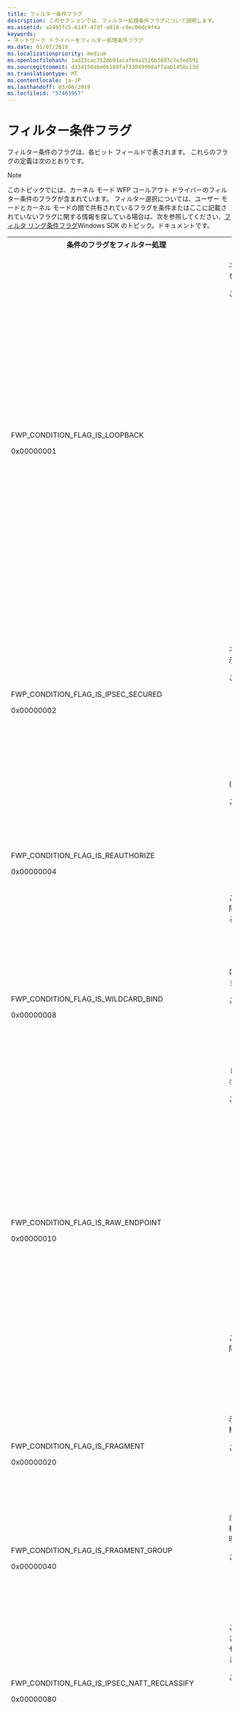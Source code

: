 ```yaml
---
title: フィルター条件フラグ
description: このセクションでは、フィルター処理条件フラグについて説明します。
ms.assetid: a2493fc5-614f-47df-a818-cdec06dc9f4a
keywords:
- ネットワーク ドライバーをフィルター処理条件フラグ
ms.date: 01/07/2019
ms.localizationpriority: medium
ms.openlocfilehash: 1ad23cac352db91acafb9a1526b3897c7e3ed591
ms.sourcegitcommit: d334150abe0b189faf33049908af7aab1458c13d
ms.translationtype: MT
ms.contentlocale: ja-JP
ms.lasthandoff: 03/06/2019
ms.locfileid: "57463957"
---
```

# <a name="filtering-condition-flags"></a>フィルター条件フラグ

フィルター条件のフラグは、各ビット フィールドで表されます。 これらのフラグの定義は次のとおりです。

> [!NOTE]
> このトピックでには、カーネル モード WFP コールアウト ドライバーのフィルター条件のフラグが含まれています。 フィルター選択については、ユーザー モードとカーネル モードの間で共有されているフラグを条件またはここに記載されていないフラグに関する情報を探している場合は、次を参照してください、[フィルタ リング条件フラグ](https://docs.microsoft.com/windows/desktop/FWP/filtering-condition-flags-)Windows SDK のトピック。ドキュメントです。

<table>
<tr>
<th>条件のフラグをフィルター処理</th>
<th>説明</th>
</tr>
<tr>
<td>
<p>FWP_CONDITION_FLAG_IS_LOOPBACK</p>
<p>0x00000001</p>
</td>
<td>
<p>ネットワーク トラフィックがループバック トラフィックであることを示します。</p>
<p>このフラグは、次のフィルター処理の層に適用。<dl>
<dd>FWPM_LAYER_INBOUND_IPPACKET_V4</dd>
<dd>FWPM_LAYER_INBOUND_IPPACKET_V6</dd>
<dd>FWPM_LAYER_INBOUND_IPPACKET_V4_DISCARD</dd>
<dd>FWPM_LAYER_INBOUND_IPPACKET_V6_DISCARD</dd>
<dd>FWPM_LAYER_OUTBOUND_IPPACKET_V4</dd>
<dd>FWPM_LAYER_OUTBOUND_IPPACKET_V6</dd>
<dd>FWPM_LAYER_OUTBOUND_IPPACKET_V4_DISCARD</dd>
<dd>FWPM_LAYER_OUTBOUND_IPPACKET_V6_DISCARD</dd>
<dd>FWPM_LAYER_INBOUND_TRANSPORT_V4</dd>
<dd>FWPM_LAYER_INBOUND_TRANSPORT_V6</dd>
<dd>FWPM_LAYER_INBOUND_TRANSPORT_V4_DISCARD</dd>
<dd>FWPM_LAYER_INBOUND_TRANSPORT_V6_DISCARD</dd>
<dd>FWPM_LAYER_OUTBOUND_TRANSPORT_V4</dd>
<dd>FWPM_LAYER_OUTBOUND_TRANSPORT_V6</dd>
<dd>FWPM_LAYER_OUTBOUND_TRANSPORT_V4_DISCARD</dd>
<dd>FWPM_LAYER_OUTBOUND_TRANSPORT_V6_DISCARD</dd>
<dd>FWPM_LAYER_DATAGRAM_DATA_V4</dd>
<dd>FWPM_LAYER_DATAGRAM_DATA_V6</dd>
<dd>FWPM_LAYER_DATAGRAM_DATA_V4_DISCARD</dd>
<dd>FWPM_LAYER_DATAGRAM_DATA_V6_DISCARD</dd>
<dd>FWPM_LAYER_INBOUND_ICMP_ERROR_V4</dd>
<dd>FWPM_LAYER_INBOUND_ICMP_ERROR_V6</dd>
<dd>FWPM_LAYER_INBOUND_ICMP_ERROR_V4_DISCARD</dd>
<dd>FWPM_LAYER_INBOUND_ICMP_ERROR_V6_DISCARD</dd>
<dd>FWPM_LAYER_OUTBOUND_ICMP_ERROR_V4</dd>
<dd>FWPM_LAYER_OUTBOUND_ICMP_ERROR_V6</dd>
<dd>FWPM_LAYER_OUTBOUND_ICMP_ERROR_V4_DISCARD</dd>
<dd>FWPM_LAYER_OUTBOUND_ICMP_ERROR_V6_DISCARD</dd>
<dd>FWPM_LAYER_ALE_AUTH_RECV_ACCEPT_V4</dd>
<dd>FWPM_LAYER_ALE_AUTH_RECV_ACCEPT_V6</dd>
<dd>FWPM_LAYER_ALE_AUTH_RECV_ACCEPT_V4_DISCARD</dd>
<dd>FWPM_LAYER_ALE_AUTH_RECV_ACCEPT_V6_DISCARD</dd>
<dd>FWPM_LAYER_ALE_FLOW_ESTABLISHED_V4</dd>
<dd>FWPM_LAYER_ALE_FLOW_ESTABLISHED_V6</dd>
<dd>FWPM_LAYER_ALE_FLOW_ESTABLISHED_V4_DISCARD</dd>
<dd>FWPM_LAYER_ALE_FLOW_ESTABLISHED_V6_DISCARD</dd>
</dl>
</p>
</td>
</tr>
<tr>
<td>
<p>FWP_CONDITION_FLAG_IS_IPSEC_SECURED</p>
<p>0x00000002</p>
</td>
<td>
<p>ネットワーク トラフィックが IPsec によって保護されていることを示します。</p>
<p>このフラグは、次のフィルター処理の層に適用。<dl>
<dd>FWPM_LAYER_INBOUND_TRANSPORT_V4</dd>
<dd>FWPM_LAYER_INBOUND_TRANSPORT_V6</dd>
<dd>FWPM_LAYER_INBOUND_TRANSPORT_V4_DISCARD</dd>
<dd>FWPM_LAYER_INBOUND_TRANSPORT_V6_DISCARD</dd>
<dd>FWPM_LAYER_ALE_FLOW_ESTABLISHED_V4</dd>
<dd>FWPM_LAYER_ALE_FLOW_ESTABLISHED_V6</dd>
<dd>FWPM_LAYER_ALE_FLOW_ESTABLISHED_V4_DISCARD</dd>
<dd>FWPM_LAYER_ALE_FLOW_ESTABLISHED_V6_DISCARD</dd>
</dl>
</p>
</td>
</tr>
<tr>
<td>
<p>FWP_CONDITION_FLAG_IS_REAUTHORIZE</p>
<p>0x00000004</p>
</td>
<td>
<p>(新しい接続) ではなく、ポリシーの変更を示します。</p>
<p>このフラグは、次のフィルター処理の層に適用。<dl>
<dd>FWPM_LAYER_ALE_AUTH_RECV_ACCEPT_V4</dd>
<dd>FWPM_LAYER_ALE_AUTH_RECV_ACCEPT_V6</dd>
<dd>FWPM_LAYER_ALE_AUTH_RECV_ACCEPT_V4_DISCARD</dd>
<dd>FWPM_LAYER_ALE_AUTH_RECV_ACCEPT_V6_DISCARD</dd>
<dd>FWPM_LAYER_ALE_AUTH_CONNECT_V4</dd>
<dd>FWPM_LAYER_ALE_AUTH_CONNECT_V6</dd>
<dd>FWPM_LAYER_ALE_AUTH_CONNECT_V4_DISCARD</dd>
<dd>FWPM_LAYER_ALE_AUTH_CONNECT_V6_DISCARD</dd>
</dl>
</p>
<p>このフラグは、Windows Server 2008 R2、Windows 7、および以降のバージョンの Windows で次のフィルター処理レイヤーで該当するもです。<dl>
<dd>FWPM_LAYER_ALE_BIND_REDIRECT_V4</dd>
<dd>FWPM_LAYER_ALE_BIND_REDIRECT_V6</dd>
</dl>
</p>
</td>
</tr>
<tr>
<td>
<p>FWP_CONDITION_FLAG_IS_WILDCARD_BIND</p>
<p>0x00000008</p>
</td>
<td>
<p>ローカル ネットワーク アドレスにバインドする場合、アプリケーションがワイルドカード アドレスを指定することを示します。</p>
<p>このフラグは、次のフィルター処理の層に適用。<dl>
<dd>FWPM_LAYER_ALE_RESOURCE_ASSIGNMENT_V4</dd>
<dd>FWPM_LAYER_ALE_RESOURCE_ASSIGNMENT_V6</dd>
<dd>FWPM_LAYER_ALE_RESOURCE_ASSIGNMENT_V4_DISCARD</dd>
<dd>FWPM_LAYER_ALE_RESOURCE_ASSIGNMENT_V6_DISCARD</dd>
</dl>
</p>
</td>
</tr>
<tr>
<td>
<p>FWP_CONDITION_FLAG_IS_RAW_ENDPOINT</p>
<p>0x00000010</p>
</td>
<td>
<p>トラフィックの送受信は、ローカル エンドポイントが、生のエンドポイントであることを示します。</p>
<p>このフラグは、次のフィルター処理の層に適用。<dl>
<dd>FWPM_LAYER_INBOUND_TRANSPORT_V4</dd>
<dd>FWPM_LAYER_INBOUND_TRANSPORT_V6</dd>
<dd>FWPM_LAYER_INBOUND_TRANSPORT_V4_DISCARD</dd>
<dd>FWPM_LAYER_INBOUND_TRANSPORT_V6_DISCARD</dd>
<dd>FWPM_LAYER_OUTBOUND_TRANSPORT_V4</dd>
<dd>FWPM_LAYER_OUTBOUND_TRANSPORT_V6</dd>
<dd>FWPM_LAYER_OUTBOUND_TRANSPORT_V4_DISCARD</dd>
<dd>FWPM_LAYER_OUTBOUND_TRANSPORT_V6_DISCARD</dd>
<dd>FWPM_LAYER_DATAGRAM_DATA_V4</dd>
<dd>FWPM_LAYER_DATAGRAM_DATA_V6</dd>
<dd>FWPM_LAYER_DATAGRAM_DATA_V4_DISCARD</dd>
<dd>FWPM_LAYER_DATAGRAM_DATA_V6_DISCARD</dd>
<dd>FWPM_LAYER_INBOUND_ICMP_ERROR_V4</dd>
<dd>FWPM_LAYER_INBOUND_ICMP_ERROR_V6</dd>
<dd>FWPM_LAYER_INBOUND_ICMP_ERROR_V4_DISCARD</dd>
<dd>FWPM_LAYER_INBOUND_ICMP_ERROR_V6_DISCARD</dd>
<dd>FWPM_LAYER_ALE_AUTH_RECV_ACCEPT_V4</dd>
<dd>FWPM_LAYER_ALE_AUTH_RECV_ACCEPT_V6</dd>
<dd>FWPM_LAYER_ALE_AUTH_RECV_ACCEPT_V4_DISCARD</dd>
<dd>FWPM_LAYER_ALE_AUTH_RECV_ACCEPT_V6_DISCARD</dd>
<dd>FWPM_LAYER_ALE_AUTH_CONNECT_V4</dd>
<dd>FWPM_LAYER_ALE_AUTH_CONNECT_V6</dd>
<dd>FWPM_LAYER_ALE_AUTH_CONNECT_V4_DISCARD</dd>
<dd>FWPM_LAYER_ALE_AUTH_CONNECT_V6_DISCARD</dd>
</dl>
</p>
<p>このフラグは、Windows Server 2008 R2、Windows 7、および以降のバージョンの Windows で次のフィルター処理の層に適用。<dl>
<dd>FWPM_LAYER_ALE_CONNECT_REDIRECT_V4</dd>
<dd>FWPM_LAYER_ALE_CONNECT_REDIRECT_V6</dd>
<dd>FWPM_LAYER_ALE_BIND_REDIRECT_V4</dd>
<dd>FWPM_LAYER_ALE_BIND_REDIRECT_V6</dd>
</dl>
</p>
</td>
</tr>
<tr>
<td>
<p>FWP_CONDITION_FLAG_IS_FRAGMENT</p>
<p>0x00000020</p>
</td>
<td>
<p>示します、 <a href="https://msdn.microsoft.com/library/windows/hardware/ff568388"> <b>NET_BUFFER_LIST</b> </a>コールアウト ドライバーに渡された構造体は、IP パケットのフラグメント。</p>
<p>このフラグは、次のフィルター処理の層に適用。<dl>
<dd>FWPM_LAYER_INBOUND_IPPACKET_V4</dd>
<dd>FWPM_LAYER_INBOUND_IPPACKET_V6</dd>
<dd>FWPM_LAYER_INBOUND_IPPACKET_V4_DISCARD</dd>
<dd>FWPM_LAYER_INBOUND_IPPACKET_V6_DISCARD</dd>
</dl>
</p>
</td>
</tr>
<tr>
<td>
<p>FWP_CONDITION_FLAG_IS_FRAGMENT_GROUP</p>
<p>0x00000040</p>
</td>
<td>
<p>示します、 <a href="https://msdn.microsoft.com/library/windows/hardware/ff568388"> <b>NET_BUFFER_LIST</b> </a>コールアウト ドライバーに渡された構造体には、パケットのフラグメントのリンク リストがについて説明します。</p>
<p>このフラグは、次のフィルター処理の層に適用。<dl>
<dd>FWPM_LAYER_INBOUND_IPPACKET_V4</dd>
<dd>FWPM_LAYER_INBOUND_IPPACKET_V6</dd>
<dd>FWPM_LAYER_INBOUND_IPPACKET_V4_DISCARD</dd>
<dd>FWPM_LAYER_INBOUND_IPPACKET_V6_DISCARD</dd>
</dl>
</p>
</td>
</tr>
<tr>
<td>
<p>FWP_CONDITION_FLAG_IS_IPSEC_NATT_RECLASSIFY</p>
<p>0x00000080</p>
</td>
<td>
<p>このフラグは、NAT トラバーサル (UDP ポート 4500) パケットが示されたときに設定されます。  カプセル化解除が発生した場合、カプセル化されたパケットから情報を使用して再分類のフラグが設定されます。</p>
<p>このフラグは、次のフィルター処理の層に適用。<dl>
<dd>FWPM_LAYER_INBOUND_TRANSPORT_V4</dd>
<dd>FWPM_LAYER_INBOUND_TRANSPORT_V6</dd>
<dd>FWPM_LAYER_INBOUND_TRANSPORT_V4_DISCARD</dd>
<dd>FWPM_LAYER_INBOUND_TRANSPORT_V6_DISCARD</dd>
<dd>FWPM_LAYER_OUTBOUND_TRANSPORT_V4</dd>
<dd>FWPM_LAYER_OUTBOUND_TRANSPORT_V6</dd>
<dd>FWPM_LAYER_OUTBOUND_TRANSPORT_V4_DISCARD</dd>
<dd>FWPM_LAYER_OUTBOUND_TRANSPORT_V6_DISCARD</dd>
</dl>
</p>
</td>
</tr>
<tr>
<td>
<p>FWP_CONDITION_FLAG_REQUIRES_ALE_CLASSIFY</p>
<p>0x00000100</p>
</td>
<td>
<p>パケットがまだに達していないこと、ALE 受信受け入れるレイヤー (FWPM_LAYER_ALE_AUTH_RECV_ACCEPT_V4 または FWPM_LAYER_ALE_AUTH_RECV_ACCEPT_V6) の接続状態を追跡することを示します。</p>
<p>このフラグは、次のフィルター処理の層に適用。<dl>
<dd>FWPM_LAYER_INBOUND_TRANSPORT_V4</dd>
<dd>FWPM_LAYER_INBOUND_TRANSPORT_V6</dd>
<dd>FWPM_LAYER_INBOUND_TRANSPORT_V4_DISCARD</dd>
<dd>FWPM_LAYER_INBOUND_TRANSPORT_V6_DISCARD</dd>
</dl>
</p>
</td>
</tr>
<tr>
<td>
<p>FWP_CONDITION_FLAG_IS_IMPLICIT_BIND</p>
<p>0x00000200</p>
</td>
<td>
<p>ソケットを明示的にバインドしていないことを示します。 送信者の呼び出しは、最初の呼び出し元のバインドせずに送信、Windows ソケットは、暗黙的なバインドを実行します。<div class="alert"><b>注</b>  このフラグは、Windows Server 2008 および Windows Vista でのみサポートされます。 以降の Windows バージョンでは非推奨とされます。</div>
<div> </div>
</p>
<p>このフラグは、次のフィルター処理の層に適用。<dl>
<dd>FWPM_LAYER_ALE_RESOURCE_ASSIGNMENT_V4</dd>
<dd>FWPM_LAYER_ALE_RESOURCE_ASSIGNMENT_V6</dd>
<dd>FWPM_LAYER_ALE_RESOURCE_ASSIGNMENT_V4_DISCARD</dd>
<dd>FWPM_LAYER_ALE_RESOURCE_ASSIGNMENT_V6_DISCARD</dd>
</dl>
</p>
</td>
</tr>
<tr>
<td>
<p>FWP_CONDITION_FLAG_IS_REASSEMBLED</p>
<p>0x00000400</p>
</td>
<td>
<p>フラグメントのグループからパケットが再構成されていることを示します。</p>
<p>このフラグは、Windows Server 2008、Windows Vista Service Pack 1 (SP1)、以降のバージョンの Windows で次のフィルター処理の層に適用。<dl>
<dd>FWPM_LAYER_INBOUND_IPPACKET_V4</dd>
<dd>FWPM_LAYER_INBOUND_IPPACKET_V6</dd>
<dd>FWPM_LAYER_INBOUND_IPPACKET_V4_DISCARD</dd>
<dd>FWPM_LAYER_INBOUND_IPPACKET_V6_DISCARD</dd>
</dl>
</p>
</td>
</tr>
<tr>
<td>
<p>FWP_CONDITION_FLAG_IS_NAME_APP_SPECIFIED</p>
<p>0x00004000</p>
</td>
<td>
<p>接続するアプリケーションが予期しているピア コンピューターの名前がなどの関数を呼び出すことによって取得されていることを示します<a href="https://msdn.microsoft.com/library/windows/hardware/bb394822"> <b>WSASetSocketPeerTargetName</b> </a>キャッシュを使用してではなく、ヒューリスティックです。</p>
<p>このフラグは、Windows Server 2008 R2、Windows 7、および以降のバージョンの Windows で次のフィルター処理の層に適用。<dl>
<dd>FWPM_LAYER_ALE_AUTH_CONNECT_V4</dd>
<dd>FWPM_LAYER_ALE_AUTH_CONNECT_V6</dd>
<dd>FWPM_LAYER_ALE_AUTH_CONNECT_V4_DISCARD</dd>
<dd>FWPM_LAYER_ALE_AUTH_CONNECT_V6_DISCARD</dd>
</dl>
</p>
</td>
</tr>
<tr>
<td>
<p>FWP_CONDITION_FLAG_IS_PROMISCUOUS</p>
<p>0x00008000</p>
</td>
<td>
<p>将来使用するために予約されています。</p>
</td>
</tr>
<tr>
<td>
<p>FWP_CONDITION_FLAG_IS_AUTH_FW</p>
<p>0x00010000</p>
</td>
<td>
<p>パケットが認証済みファイアウォール ポリシーと一致していることを示します。 ファイアウォール ルールの「セキュリティで保護された場合は、接続を許可する」オプションに一致する接続だけでは、このフラグが設定があります。 詳細については、<a href="https://technet.microsoft.com/library/cc753463">ファイアウォールのバイパスの認証を有効にする方法</a>を参照してください。</p>
<p>このフラグは、Windows Server 2008、Windows Vista SP1 と以降のバージョンの Windows で次のフィルター処理レイヤーで該当するもです。<dl>
<dd>FWPM_LAYER_ALE_FLOW_ESTABLISHED_V4</dd>
<dd>FWPM_LAYER_ALE_FLOW_ESTABLISHED_V6</dd>
<dd>FWPM_LAYER_ALE_FLOW_ESTABLISHED_V4_DISCARD</dd>
<dd>FWPM_LAYER_ALE_FLOW_ESTABLISHED_V6_DISCARD</dd>
</dl>
</p>
<p>このフラグは、Windows Server 2008 R2、Windows 7、および以降のバージョンの Windows で次のフィルター処理レイヤーで該当するもです。<dl>
<dd>FWPM_LAYER_ALE_AUTH_CONNECT_V4</dd>
<dd>FWPM_LAYER_ALE_AUTH_CONNECT_V6</dd>
<dd>FWPM_LAYER_ALE_AUTH_CONNECT_V4_DISCARD</dd>
<dd>FWPM_LAYER_ALE_AUTH_CONNECT_V6_DISCARD</dd>
<dd>FWPM_LAYER_ALE_AUTH_RECV_ACCEPT_V4</dd>
<dd>FWPM_LAYER_ALE_AUTH_RECV_ACCEPT_V6</dd>
<dd>FWPM_LAYER_ALE_AUTH_RECV_ACCEPT_V4_DISCARD</dd>
<dd>FWPM_LAYER_ALE_AUTH_RECV_ACCEPT_V6_DISCARD</dd>
</dl>
</p>
</td>
</tr>
<tr>
<td>
<p>FWP_CONDITION_FLAG_IS_RECLASSIFY</p>
<p>0x00020000</p>
</td>
<td>
<p>場合、このフラグが設定、 <a href="https://msdn.microsoft.com/library/windows/hardware/aa832668">IPV6_PROTECTION_LEVEL</a>既に承認済みのソケットに対してソケット オプションを設定します。</p>
<p>このフラグは、次のフィルター処理の層に適用。<dl>
<dd>FWPM_LAYER_ALE_RESOURCE_ASSIGNMENT_V6</dd>
<dd>FWPM_LAYER_ALE_RESOURCE_ASSIGNMENT_V6_DISCARD</dd>
<dd>FWPM_LAYER_ALE_AUTH_LISTEN_V6</dd>
<dd>FWPM_LAYER_ALE_AUTH_LISTEN_V6_DISCARD</dd>
</dl>
</p>
</td>
</tr>
<tr>
<td>
<p>FWP_CONDITION_FLAG_IS_OUTBOUND_PASS_THRU</p>
<p>0x00040000</p>
</td>
<td>
<p>示しますパケットは弱いホストの送信、つまり、このネットワーク インターフェイスを離れることはありませんし、そのため、別のインターフェイスに転送する必要があります。</p>
<p>このフラグは、Windows Server 2008 R2、Windows 7、および以降のバージョンの Windows で次のフィルター処理の層に適用。<dl>
<dd>FWPM_LAYER_IPFORWARD_V4</dd>
<dd>FWPM_LAYER_IPFORWARD_V6</dd>
<dd>FWPM_LAYER_IPFORWARD_V4_DISCARD</dd>
<dd>FWPM_LAYER_IPFORWARD_V6_DISCARD</dd>
</dl>
</p>
</td>
</tr>
<tr>
<td>
<p>FWP_CONDITION_FLAG_IS_INBOUND_PASS_THRU</p>
<p>0x00080000</p>
</td>
<td>
<p>示します、パケットは弱いホストの受信されると、つまり、受信側のネットワーク インターフェイスの宛先はありませんし、そのため、別のインターフェイスに転送する必要があります。</p>
<p>このフラグは、Windows Server 2008 R2、Windows 7、および以降のバージョンの Windows で次のフィルター処理の層に適用。<dl>
<dd>FWPM_LAYER_IPFORWARD_V4</dd>
<dd>FWPM_LAYER_IPFORWARD_V6</dd>
<dd>FWPM_LAYER_IPFORWARD_V4_DISCARD</dd>
<dd>FWPM_LAYER_IPFORWARD_V6_DISCARD</dd>
</dl>
</p>
</td>
</tr>
<tr>
<td>
<p>FWP_CONDITION_FLAG_IS_CONNECTION_REDIRECTED</p>
<p>0x00100000</p>
</td>
<td>
<p>ALE_CONNECT_REDIRECT コールアウト関数によって、接続がリダイレクトされたことを示します。</p>
<p>このフラグは、Windows Server 2008 R2、Windows 7、および以降のバージョンの Windows で次のフィルター処理の層に適用。<dl>
<dd>FWPM_LAYER_ALE_AUTH_CONNECT_V4</dd>
<dd>FWPM_LAYER_ALE_AUTH_CONNECT_V6</dd>
<dd>FWPM_LAYER_ALE_AUTH_CONNECT_V4_DISCARD</dd>
<dd>FWPM_LAYER_ALE_AUTH_CONNECT_V6_DISCARD</dd>
</dl>
</p>
</td>
</tr>
<tr>
<td>
<p>FWP_CONDITION_FLAG_IS_PROXY_CONNECTION</p>
<p>0x00200000</p>
</td>
<td>
<p>リダイレクトの前のレコードが存在するため、接続されている、プロキシされたことを示します。</p>
<p>このフラグは、Windows Server 2012、Windows 8、および以降のバージョンの Windows で次のフィルター処理の層に適用。<dl>
<dd>FWPM_LAYER_ALE_AUTH_CONNECT_V4</dd>
<dd>FWPM_LAYER_ALE_AUTH_CONNECT_V6</dd>
<dd>FWPM_LAYER_ALE_AUTH_CONNECT_V4_DISCARD</dd>
<dd>FWPM_LAYER_ALE_AUTH_CONNECT_V6_DISCARD</dd>
<dd>FWPM_LAYER_ALE_FLOW_ESTABLISHED_V4</dd>
<dd>FWPM_LAYER_ALE_FLOW_ESTABLISHED_V6</dd>
<dd>FWPM_LAYER_ALE_FLOW_ESTABLISHED_V4_DISCARD</dd>
<dd>FWPM_LAYER_ALE_FLOW_ESTABLISHED_V6_DISCARD</dd>
<dd>FWPM_LAYER_ALE_CONNECT_REDIRECT_V4</dd>
<dd>FWPM_LAYER_ALE_CONNECT_REDIRECT_V6</dd>
</dl>
</p>
</td>
</tr>
<tr>
<td>
<p>FWP_CONDITION_FLAG_IS_APPCONTAINER_LOOPBACK</p>
<p>0x00400000</p>
</td>
<td>
<p>トラフィックがしようループバックを使用している、AppContainer からことを示します。</p>
<p>このフラグは、Windows Server 2012、Windows 8、および以降のバージョンの Windows で次のフィルター処理の層に適用。<dl>
<dd>FWPM_LAYER_ALE_AUTH_RECV_ACCEPT_V4</dd>
<dd>FWPM_LAYER_ALE_AUTH_RECV_ACCEPT_V6</dd>
<dd>FWPM_LAYER_ALE_AUTH_RECV_ACCEPT_V4_DISCARD</dd>
<dd>FWPM_LAYER_ALE_AUTH_RECV_ACCEPT_V6_DISCARD</dd>
<dd>FWPM_LAYER_ALE_AUTH_CONNECT_V4</dd>
<dd>FWPM_LAYER_ALE_AUTH_CONNECT_V6</dd>
<dd>FWPM_LAYER_ALE_AUTH_CONNECT_V4_DISCARD</dd>
<dd>FWPM_LAYER_ALE_AUTH_CONNECT_V6_DISCARD</dd>
</dl>
</p>
</td>
</tr>
<tr>
<td>
<p>FWP_CONDITION_FLAG_IS_NON_APPCONTAINER_LOOPBACK</p>
<p>0x00800000</p>
</td>
<td>
<p>ループバックを使用している標準的なアプリ (AppContainer ではありません) との間のトラフィックは、ということを示します。</p>
<p>このフラグは、Windows Server 2012、Windows 8、および以降のバージョンの Windows で次のフィルター処理の層に適用。<dl>
<dd>FWPM_LAYER_ALE_AUTH_RECV_ACCEPT_V4</dd>
<dd>FWPM_LAYER_ALE_AUTH_RECV_ACCEPT_V6</dd>
<dd>FWPM_LAYER_ALE_AUTH_RECV_ACCEPT_V4_DISCARD</dd>
<dd>FWPM_LAYER_ALE_AUTH_RECV_ACCEPT_V6_DISCARD</dd>
<dd>FWPM_LAYER_ALE_AUTH_CONNECT_V4</dd>
<dd>FWPM_LAYER_ALE_AUTH_CONNECT_V6</dd>
<dd>FWPM_LAYER_ALE_AUTH_CONNECT_V4_DISCARD</dd>
<dd>FWPM_LAYER_ALE_AUTH_CONNECT_V6_DISCARD</dd>
</dl>
</p>
</td>
</tr>
<tr>
<td>
<p>FWP_CONDITION_FLAG_IS_RESERVED</p>
<p>0x01000000</p>
</td>
<td>
<p>将来使用するために予約されています。</p>
</td>
</tr>
<tr>
<td>
<p>FWP_CONDITION_FLAG_IS_HONORING_POLICY_AUTHORIZE</p>
<p>0x02000000</p>
</td>
<td>
<p>指定したホストへの接続にリダイレクトされたユニバーサル Windows アプリの意図を優先する現在の分類が実行されることを示します。 このような分類と場合、アプリにリダイレクトされたことはありません同じ分類可能なフィールドの値が含まれます。 フラグは、将来の分類が有効なリダイレクトされる宛先に一致する呼び出されることを示します。 場合は、アプリが検査用のプロキシ サービスにリダイレクトされると、また、将来の分類がプロキシ接続で呼び出されます。 コールアウト ドライバーは、この分類を許可する一般にする必要があります。</p>
<p>このフラグは、Windows Server 2012、Windows 8、および以降のバージョンの Windows で次のフィルター処理の層に適用。<dl>
<dd>FWPM_LAYER_ALE_AUTH_CONNECT_V4</dd>
<dd>FWPM_LAYER_ALE_AUTH_CONNECT_V6</dd>
<dd>FWPM_LAYER_ALE_AUTH_CONNECT_V4_DISCARD</dd>
<dd>FWPM_LAYER_ALE_AUTH_CONNECT_V6_DISCARD</dd>
</dl>
</p>
</td>
</tr>
</table>

